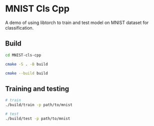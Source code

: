 # MNIST Cls Cpp

A demo of using libtorch to train and test model on MNIST dataset for classification.

## Build

``` bash
cd MNIST-cls-cpp

cmake -S . -B build

cmake --build build
```

## Training and testing

``` bash
# train
./build/train -p path/to/mnist

# test
./build/test -p path/to/mnist
```
